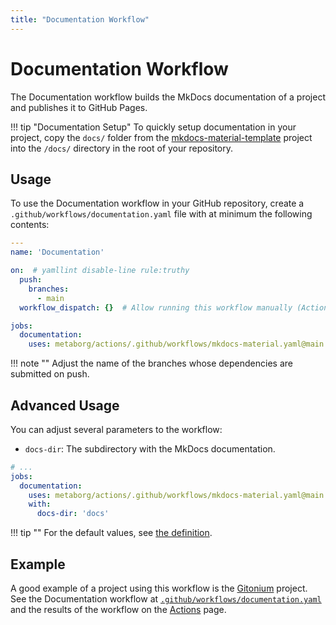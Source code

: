 ```yaml
---
title: "Documentation Workflow"
---
```

# Documentation Workflow
The Documentation workflow builds the MkDocs documentation of a project and publishes it to GitHub Pages.

!!! tip "Documentation Setup"
    To quickly setup documentation in your project, copy the `docs/` folder from the [mkdocs-material-template](https://github.com/Virtlink/mkdocs-material-template) project into the `/docs/` directory in the root of your repository.


## Usage
To use the Documentation workflow in your GitHub repository, create a `.github/workflows/documentation.yaml` file with at minimum the following contents:

```yaml title=".github/workflows/documentation.yaml"
---
name: 'Documentation'

on:  # yamllint disable-line rule:truthy
  push:
    branches:
      - main
  workflow_dispatch: {}  # Allow running this workflow manually (Actions tab)

jobs:
  documentation:
    uses: metaborg/actions/.github/workflows/mkdocs-material.yaml@main
```

!!! note ""
    Adjust the name of the branches whose dependencies are submitted on push.


## Advanced Usage
You can adjust several parameters to the workflow:

- `docs-dir`: The subdirectory with the MkDocs documentation.

```yaml title=".github/workflows/documentation.yaml"
# ...
jobs:
  documentation:
    uses: metaborg/actions/.github/workflows/mkdocs-material.yaml@main
    with:
      docs-dir: 'docs'
```

!!! tip ""
    For the default values, see [the definition](https://github.com/metaborg/actions/blob/main/.github/workflows/mkdocs-material.yaml).


## Example
A good example of a project using this workflow is the [Gitonium](https://github.com/metaborg/gitonium) project. See the Documentation workflow at [`.github/workflows/documentation.yaml`](https://github.com/metaborg/gitonium/blob/master/.github/workflows/documentation.yaml) and the results of the workflow on the [Actions](https://github.com/metaborg/gitonium/actions/workflows/documentation.yaml) page.
